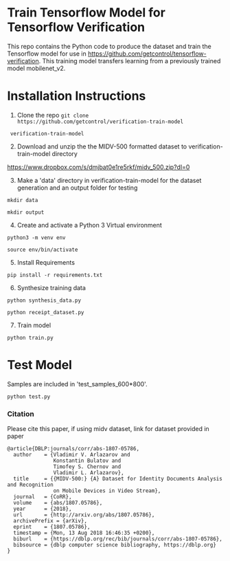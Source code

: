 # Train Tensorflow Model for Tensorflow Verification

This repo contains the Python code to produce the dataset and train the Tensorflow model for use in https://github.com/getcontrol/tensorflow-verification. This training model transfers learning from a previously trained model mobilenet_v2.

# Installation Instructions

1. Clone the repo
``` git clone https://github.com/getcontrol/verification-train-model ```

``` verification-train-model```

2. Download and unzip the the MIDV-500 formatted dataset to verification-train-model directory

https://www.dropbox.com/s/dmjbat0e1re5rkf/midv_500.zip?dl=0

3. Make a 'data' directory in verification-train-model for the dataset generation and an output folder for testing

```mkdir data```

```mkdir output```

4. Create and activate a Python 3 Virtual environment

```python3 -m venv env```

```source env/bin/activate```

5. Install Requirements

```pip install -r requirements.txt```

6. Synthesize training data

```python synthesis_data.py```

```python receipt_dataset.py```

7. Train model

```python train.py```

# Test Model

Samples are included in 'test_samples_600*800'.

```python test.py```



### Citation
Please cite this paper, if using midv dataset, link for dataset provided in paper

    @article{DBLP:journals/corr/abs-1807-05786,
      author    = {Vladimir V. Arlazarov and
                   Konstantin Bulatov and
                   Timofey S. Chernov and
                   Vladimir L. Arlazarov},
      title     = {{MIDV-500:} {A} Dataset for Identity Documents Analysis and Recognition
                   on Mobile Devices in Video Stream},
      journal   = {CoRR},
      volume    = {abs/1807.05786},
      year      = {2018},
      url       = {http://arxiv.org/abs/1807.05786},
      archivePrefix = {arXiv},
      eprint    = {1807.05786},
      timestamp = {Mon, 13 Aug 2018 16:46:35 +0200},
      biburl    = {https://dblp.org/rec/bib/journals/corr/abs-1807-05786},
      bibsource = {dblp computer science bibliography, https://dblp.org}
    }
